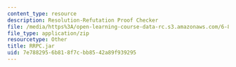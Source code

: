 ```yaml
---
content_type: resource
description: Resolution-Refutation Proof Checker
file: /media/https%3A/open-learning-course-data-rc.s3.amazonaws.com/6-825-techniques-in-artificial-intelligence-sma-5504-fall-2002/7e7882956b818f7cbb8542a89f939295_RRPC.jar
file_type: application/zip
resourcetype: Other
title: RRPC.jar
uid: 7e788295-6b81-8f7c-bb85-42a89f939295
---
```

